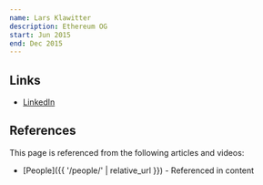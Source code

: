 ```yaml
---
name: Lars Klawitter
description: Ethereum OG
start: Jun 2015
end: Dec 2015
---
```


## Links
- [LinkedIn](https://www.linkedin.com/in/lars-klawitter-8703376/)

## References

This page is referenced from the following articles and videos:

- [People]({{ '/people/' | relative_url }}) - Referenced in content